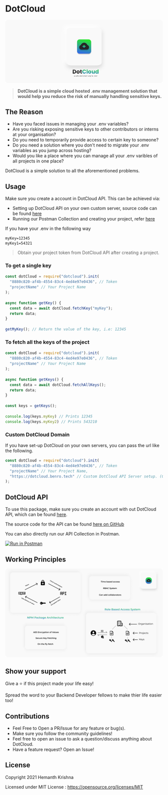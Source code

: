 # DotCloud

![banner](assets/banner.png)

> __DotCloud is a simple cloud hosted .env management solution that would help you reduce the risk of manually handling sensitive keys.__

## The Reason

- Have you faced issues in managing your .env variables?
- Are you risking exposing sensitive keys to other contributors or interns at your organisation?
- Do you need to temporarily provide access to certain key to someone?
- Do you need a solution where you don't need to migrate your .env variables as you jump across hosting?
- Would you like a place where you can manage all your .env varibles of all projects in one place?

DotCloud is a simple solution to all the aforementioned problems.

## Usage

Make sure you create a account in DotCloud API. This can be achieved via:

- Setting up DotCloud API on your own custom server, source code can be found [here](https://github.com/ShubhamPalriwala/DotCloud-API)
- Running our Postman Collection and creating your project, refer [here](#dotcloud-api)

If you have your .env in the following way

```env
myKey=12345
myKey1=54321
```

> Obtain your project token from DotCloud API after creating a project.

### To get a single key

```js
const dotCloud = require("dotcloud").init(
  "8880c820-af4b-4554-83c4-4ed4e97e0436", // Token
  "projectName" // Your Project Name
);

async function getKey() {
  const data = await dotCloud.fetchKey("myKey");
  return data;
}

getMyKey(); // Return the value of the key, i.e: 12345

```

### To fetch all the keys of the project

```js
const dotCloud = require("dotcloud").init(
  "8880c820-af4b-4554-83c4-4ed4e97e0436", // Token
  "projectName" // Your Project Name
);

async function getKeys() {
  const data = await dotCloud.fetchAllKeys();
  return data;
}

const keys = getKeys();

console.log(keys.myKey) // Prints 12345 
console.log(keys.myKey2) // Prints 543210
```

### Custom DotCloud Domain

If you have set-up DotCloud on your own servers, you can pass the url like the following.

```js
const dotCloud = require("dotcloud").init(
  "8880c820-af4b-4554-83c4-4ed4e97e0436", // Token
  "projectName" // Your Project Name,
  "https://dotcloud.benro.tech" // Custom DotCloud API Server setup. (Optional)
);
```

## DotCloud API

To use this package, make sure you create an account with out DotCloud API, which can be found [here](https://documenter.getpostman.com/view/11026000/TW6tNAhC).

The source code for the API can be found [here on GitHub](https://github.com/ShubhamPalriwala/DotCloud-API)

You can also directly run our API Collection in Postman.

[![Run in Postman](https://run.pstmn.io/button.svg)](https://god.gw.postman.com/run-collection/3ab4377ff5f19cd3f345#?env%5BAzure%5D=W3sia2V5IjoidXJsIiwidmFsdWUiOiJodHRwczovL2RvdGNsb3VkLmF6dXJld2Vic2l0ZXMubmV0IiwiZW5hYmxlZCI6dHJ1ZX1d)

## Working Principles

![Working Principles](assets/working.png)

## Show your support

Give a ⭐ if this project made your life easy!

Spread the word to your Backend Developer fellows to make thier life easier too!

## Contributions

- Feel Free to Open a PR/Issue for any feature or bug(s).
- Make sure you follow the community guidelines!
- Feel free to open an issue to ask a question/discuss anything about DotCloud.
- Have a feature request? Open an Issue!

## License

Copyright 2021 Hemanth Krishna

Licensed under MIT License : <https://opensource.org/licenses/MIT>
